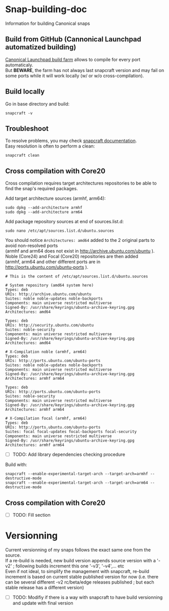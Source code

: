 # Snap-building-doc
Information for building Canonical snaps

## Build from GitHub (Cannonical Launchpad automatized building)
[Canonical Launchpad build farm](https://snapcraft.io/docs/build-from-github) allows to compile for every port automaticaly.\
But **BEWARE**, the farm has not always last snapcraft version and may fail on some ports while it will work locally (w/ or w/o cross-compilation).
## Build locally
Go in base directory and build:
```
snapcraft -v
```
## Troubleshoot
To resolve problems, you may check [snapcraft documentation](https://snapcraft.io/docs).\
Easy resolution is often to perform a clean:
```
snapcraft clean
```
## Cross compilation with Core20
Cross compilation requires target architectures repositories to be able to find the snap's required packages.

Add target architecture sources (armhf, arm64):
```
sudo dpkg --add-architecture armhf
sudo dpkg --add-architecture arm64
```
Add package repository sources at end of sources.list.d:
```
sudo nano /etc/apt/sources.list.d/ubuntu.sources
```
You should notice `Architectures: amd64` added to the 2 original parts to avoid non-resolved ports\
(armhf and arm64 does not exist in http://archive.ubuntu.com/ubuntu ).\
Noble (Core24) and Focal (Core20) repositories are then added\
(armhf, arm64 and other different ports are in http://ports.ubuntu.com/ubuntu-ports ).
```
# This is the content of /etc/apt/sources.list.d/ubuntu.sources

# System repository (amd64 system here)
Types: deb
URIs: http://archive.ubuntu.com/ubuntu
Suites: noble noble-updates noble-backports
Components: main universe restricted multiverse
Signed-By: /usr/share/keyrings/ubuntu-archive-keyring.gpg
Architectures: amd64

Types: deb
URIs: http://security.ubuntu.com/ubuntu
Suites: noble-security
Components: main universe restricted multiverse
Signed-By: /usr/share/keyrings/ubuntu-archive-keyring.gpg
Architectures: amd64

# X-Compilation noble (armhf, arm64)
Types: deb
URIs: http://ports.ubuntu.com/ubuntu-ports
Suites: noble noble-updates noble-backports
Components: main universe restricted multiverse
Signed-By: /usr/share/keyrings/ubuntu-archive-keyring.gpg
Architectures: armhf arm64

Types: deb
URIs: http://ports.ubuntu.com/ubuntu-ports
Suites: noble-security
Components: main universe restricted multiverse
Signed-By: /usr/share/keyrings/ubuntu-archive-keyring.gpg
Architectures: armhf arm64

# X-Compilation focal (armhf, arm64)
Types: deb
URIs: http://ports.ubuntu.com/ubuntu-ports
Suites: focal focal-updates focal-backports focal-security
Components: main universe restricted multiverse
Signed-By: /usr/share/keyrings/ubuntu-archive-keyring.gpg
Architectures: armhf arm64
```
- [ ] TODO: Add library dependencies checking procedure
      
Build with:
```
snapcraft --enable-experimental-target-arch --target-arch=armhf --destructive-mode
snapcraft --enable-experimental-target-arch --target-arch=arm64 --destructive-mode
```

## Cross compilation with Core20
- [ ] TODO: Fill section

# Versionning
Current versionning of my snaps follows the exact same one from the source.\
If a re-build is needed, new build version appends source version with a '-v2' ; following builds increment this one '-v3', '-v4',... etc\
Even if not ideal, to simplify the management with snapcraft, re-build increment is based on current stable published version for now (i.e. there can be several different -v2 rc/beta/edge releases published ; but each stable release has a different version)
- [ ] TODO: Modifiy if there is a way with snapcraft to have build versionning and update with final version
